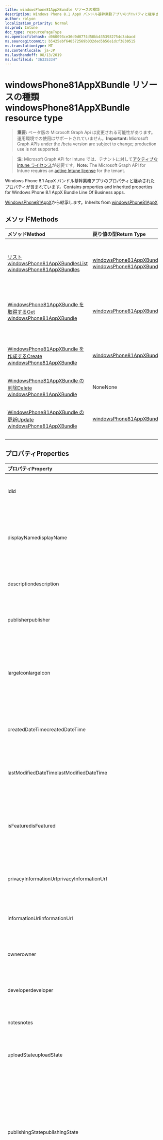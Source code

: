 ```yaml
---
title: windowsPhone81AppXBundle リソースの種類
description: Windows Phone 8.1 AppX バンドル基幹業務アプリのプロパティと継承されたプロパティが含まれています。
author: rolyon
localization_priority: Normal
ms.prod: Intune
doc_type: resourcePageType
ms.openlocfilehash: d060093ce36d0d0774d50bb4353982754c3abacd
ms.sourcegitcommit: b5425ebf648572569b032ded5b56e1dcf3830515
ms.translationtype: MT
ms.contentlocale: ja-JP
ms.lasthandoff: 08/13/2019
ms.locfileid: "36335334"
---
```

# <a name="windowsphone81appxbundle-resource-type"></a><span data-ttu-id="f3c92-103">windowsPhone81AppXBundle リソースの種類</span><span class="sxs-lookup"><span data-stu-id="f3c92-103">windowsPhone81AppXBundle resource type</span></span>

> <span data-ttu-id="f3c92-104">**重要:** ベータ版の Microsoft Graph Api は変更される可能性があります。運用環境での使用はサポートされていません。</span><span class="sxs-lookup"><span data-stu-id="f3c92-104">**Important:** Microsoft Graph APIs under the /beta version are subject to change; production use is not supported.</span></span>

> <span data-ttu-id="f3c92-105">**注:** Microsoft Graph API for Intune では、テナントに対して[アクティブな intune ライセンス](https://go.microsoft.com/fwlink/?linkid=839381)が必要です。</span><span class="sxs-lookup"><span data-stu-id="f3c92-105">**Note:** The Microsoft Graph API for Intune requires an [active Intune license](https://go.microsoft.com/fwlink/?linkid=839381) for the tenant.</span></span>

<span data-ttu-id="f3c92-106">Windows Phone 8.1 AppX バンドル基幹業務アプリのプロパティと継承されたプロパティが含まれています。</span><span class="sxs-lookup"><span data-stu-id="f3c92-106">Contains properties and inherited properties for Windows Phone 8.1 AppX Bundle Line Of Business apps.</span></span>


<span data-ttu-id="f3c92-107">[WindowsPhone81AppX](../resources/intune-apps-windowsphone81appx.md)から継承します。</span><span class="sxs-lookup"><span data-stu-id="f3c92-107">Inherits from [windowsPhone81AppX](../resources/intune-apps-windowsphone81appx.md)</span></span>

## <a name="methods"></a><span data-ttu-id="f3c92-108">メソッド</span><span class="sxs-lookup"><span data-stu-id="f3c92-108">Methods</span></span>
|<span data-ttu-id="f3c92-109">メソッド</span><span class="sxs-lookup"><span data-stu-id="f3c92-109">Method</span></span>|<span data-ttu-id="f3c92-110">戻り値の型</span><span class="sxs-lookup"><span data-stu-id="f3c92-110">Return Type</span></span>|<span data-ttu-id="f3c92-111">説明</span><span class="sxs-lookup"><span data-stu-id="f3c92-111">Description</span></span>|
|:---|:---|:---|
|[<span data-ttu-id="f3c92-112">リスト windowsPhone81AppXBundles</span><span class="sxs-lookup"><span data-stu-id="f3c92-112">List windowsPhone81AppXBundles</span></span>](../api/intune-apps-windowsphone81appxbundle-list.md)|<span data-ttu-id="f3c92-113">[windowsPhone81AppXBundle](../resources/intune-apps-windowsphone81appxbundle.md)コレクション</span><span class="sxs-lookup"><span data-stu-id="f3c92-113">[windowsPhone81AppXBundle](../resources/intune-apps-windowsphone81appxbundle.md) collection</span></span>|<span data-ttu-id="f3c92-114">[WindowsPhone81AppXBundle](../resources/intune-apps-windowsphone81appxbundle.md)オブジェクトのプロパティとリレーションシップをリストします。</span><span class="sxs-lookup"><span data-stu-id="f3c92-114">List properties and relationships of the [windowsPhone81AppXBundle](../resources/intune-apps-windowsphone81appxbundle.md) objects.</span></span>|
|[<span data-ttu-id="f3c92-115">WindowsPhone81AppXBundle を取得する</span><span class="sxs-lookup"><span data-stu-id="f3c92-115">Get windowsPhone81AppXBundle</span></span>](../api/intune-apps-windowsphone81appxbundle-get.md)|[<span data-ttu-id="f3c92-116">windowsPhone81AppXBundle</span><span class="sxs-lookup"><span data-stu-id="f3c92-116">windowsPhone81AppXBundle</span></span>](../resources/intune-apps-windowsphone81appxbundle.md)|<span data-ttu-id="f3c92-117">[WindowsPhone81AppXBundle](../resources/intune-apps-windowsphone81appxbundle.md)オブジェクトのプロパティとリレーションシップを読み取ります。</span><span class="sxs-lookup"><span data-stu-id="f3c92-117">Read properties and relationships of the [windowsPhone81AppXBundle](../resources/intune-apps-windowsphone81appxbundle.md) object.</span></span>|
|[<span data-ttu-id="f3c92-118">WindowsPhone81AppXBundle を作成する</span><span class="sxs-lookup"><span data-stu-id="f3c92-118">Create windowsPhone81AppXBundle</span></span>](../api/intune-apps-windowsphone81appxbundle-create.md)|[<span data-ttu-id="f3c92-119">windowsPhone81AppXBundle</span><span class="sxs-lookup"><span data-stu-id="f3c92-119">windowsPhone81AppXBundle</span></span>](../resources/intune-apps-windowsphone81appxbundle.md)|<span data-ttu-id="f3c92-120">新しい[windowsPhone81AppXBundle](../resources/intune-apps-windowsphone81appxbundle.md)オブジェクトを作成します。</span><span class="sxs-lookup"><span data-stu-id="f3c92-120">Create a new [windowsPhone81AppXBundle](../resources/intune-apps-windowsphone81appxbundle.md) object.</span></span>|
|[<span data-ttu-id="f3c92-121">WindowsPhone81AppXBundle の削除</span><span class="sxs-lookup"><span data-stu-id="f3c92-121">Delete windowsPhone81AppXBundle</span></span>](../api/intune-apps-windowsphone81appxbundle-delete.md)|<span data-ttu-id="f3c92-122">None</span><span class="sxs-lookup"><span data-stu-id="f3c92-122">None</span></span>|<span data-ttu-id="f3c92-123">[WindowsPhone81AppXBundle](../resources/intune-apps-windowsphone81appxbundle.md)を削除します。</span><span class="sxs-lookup"><span data-stu-id="f3c92-123">Deletes a [windowsPhone81AppXBundle](../resources/intune-apps-windowsphone81appxbundle.md).</span></span>|
|[<span data-ttu-id="f3c92-124">WindowsPhone81AppXBundle の更新</span><span class="sxs-lookup"><span data-stu-id="f3c92-124">Update windowsPhone81AppXBundle</span></span>](../api/intune-apps-windowsphone81appxbundle-update.md)|[<span data-ttu-id="f3c92-125">windowsPhone81AppXBundle</span><span class="sxs-lookup"><span data-stu-id="f3c92-125">windowsPhone81AppXBundle</span></span>](../resources/intune-apps-windowsphone81appxbundle.md)|<span data-ttu-id="f3c92-126">[WindowsPhone81AppXBundle](../resources/intune-apps-windowsphone81appxbundle.md)オブジェクトのプロパティを更新します。</span><span class="sxs-lookup"><span data-stu-id="f3c92-126">Update the properties of a [windowsPhone81AppXBundle](../resources/intune-apps-windowsphone81appxbundle.md) object.</span></span>|

## <a name="properties"></a><span data-ttu-id="f3c92-127">プロパティ</span><span class="sxs-lookup"><span data-stu-id="f3c92-127">Properties</span></span>
|<span data-ttu-id="f3c92-128">プロパティ</span><span class="sxs-lookup"><span data-stu-id="f3c92-128">Property</span></span>|<span data-ttu-id="f3c92-129">型</span><span class="sxs-lookup"><span data-stu-id="f3c92-129">Type</span></span>|<span data-ttu-id="f3c92-130">説明</span><span class="sxs-lookup"><span data-stu-id="f3c92-130">Description</span></span>|
|:---|:---|:---|
|<span data-ttu-id="f3c92-131">id</span><span class="sxs-lookup"><span data-stu-id="f3c92-131">id</span></span>|<span data-ttu-id="f3c92-132">文字列</span><span class="sxs-lookup"><span data-stu-id="f3c92-132">String</span></span>|<span data-ttu-id="f3c92-133">エンティティのキー。</span><span class="sxs-lookup"><span data-stu-id="f3c92-133">Key of the entity.</span></span> <span data-ttu-id="f3c92-134">[mobileApp](../resources/intune-apps-mobileapp.md) から継承します</span><span class="sxs-lookup"><span data-stu-id="f3c92-134">Inherited from [mobileApp](../resources/intune-apps-mobileapp.md)</span></span>|
|<span data-ttu-id="f3c92-135">displayName</span><span class="sxs-lookup"><span data-stu-id="f3c92-135">displayName</span></span>|<span data-ttu-id="f3c92-136">文字列</span><span class="sxs-lookup"><span data-stu-id="f3c92-136">String</span></span>|<span data-ttu-id="f3c92-137">管理者が提供またはインポートしたアプリのタイトル。</span><span class="sxs-lookup"><span data-stu-id="f3c92-137">The admin provided or imported title of the app.</span></span> <span data-ttu-id="f3c92-138">[mobileApp](../resources/intune-apps-mobileapp.md) から継承します</span><span class="sxs-lookup"><span data-stu-id="f3c92-138">Inherited from [mobileApp](../resources/intune-apps-mobileapp.md)</span></span>|
|<span data-ttu-id="f3c92-139">description</span><span class="sxs-lookup"><span data-stu-id="f3c92-139">description</span></span>|<span data-ttu-id="f3c92-140">String</span><span class="sxs-lookup"><span data-stu-id="f3c92-140">String</span></span>|<span data-ttu-id="f3c92-141">アプリの説明。</span><span class="sxs-lookup"><span data-stu-id="f3c92-141">The description of the app.</span></span> <span data-ttu-id="f3c92-142">[mobileApp](../resources/intune-apps-mobileapp.md) から継承します</span><span class="sxs-lookup"><span data-stu-id="f3c92-142">Inherited from [mobileApp](../resources/intune-apps-mobileapp.md)</span></span>|
|<span data-ttu-id="f3c92-143">publisher</span><span class="sxs-lookup"><span data-stu-id="f3c92-143">publisher</span></span>|<span data-ttu-id="f3c92-144">String</span><span class="sxs-lookup"><span data-stu-id="f3c92-144">String</span></span>|<span data-ttu-id="f3c92-145">アプリの発行元。</span><span class="sxs-lookup"><span data-stu-id="f3c92-145">The publisher of the app.</span></span> <span data-ttu-id="f3c92-146">[mobileApp](../resources/intune-apps-mobileapp.md) から継承します</span><span class="sxs-lookup"><span data-stu-id="f3c92-146">Inherited from [mobileApp](../resources/intune-apps-mobileapp.md)</span></span>|
|<span data-ttu-id="f3c92-147">largeIcon</span><span class="sxs-lookup"><span data-stu-id="f3c92-147">largeIcon</span></span>|[<span data-ttu-id="f3c92-148">mimeContent</span><span class="sxs-lookup"><span data-stu-id="f3c92-148">mimeContent</span></span>](../resources/intune-shared-mimecontent.md)|<span data-ttu-id="f3c92-149">アプリの詳細に表示され、アイコンのアップロードに使用される大きいアイコン。</span><span class="sxs-lookup"><span data-stu-id="f3c92-149">The large icon, to be displayed in the app details and used for upload of the icon.</span></span> <span data-ttu-id="f3c92-150">[mobileApp](../resources/intune-apps-mobileapp.md) から継承します</span><span class="sxs-lookup"><span data-stu-id="f3c92-150">Inherited from [mobileApp](../resources/intune-apps-mobileapp.md)</span></span>|
|<span data-ttu-id="f3c92-151">createdDateTime</span><span class="sxs-lookup"><span data-stu-id="f3c92-151">createdDateTime</span></span>|<span data-ttu-id="f3c92-152">DateTimeOffset</span><span class="sxs-lookup"><span data-stu-id="f3c92-152">DateTimeOffset</span></span>|<span data-ttu-id="f3c92-153">アプリが作成された日時。</span><span class="sxs-lookup"><span data-stu-id="f3c92-153">The date and time the app was created.</span></span> <span data-ttu-id="f3c92-154">[mobileApp](../resources/intune-apps-mobileapp.md) から継承します</span><span class="sxs-lookup"><span data-stu-id="f3c92-154">Inherited from [mobileApp](../resources/intune-apps-mobileapp.md)</span></span>|
|<span data-ttu-id="f3c92-155">lastModifiedDateTime</span><span class="sxs-lookup"><span data-stu-id="f3c92-155">lastModifiedDateTime</span></span>|<span data-ttu-id="f3c92-156">DateTimeOffset</span><span class="sxs-lookup"><span data-stu-id="f3c92-156">DateTimeOffset</span></span>|<span data-ttu-id="f3c92-157">アプリが最後に変更された日時。</span><span class="sxs-lookup"><span data-stu-id="f3c92-157">The date and time the app was last modified.</span></span> <span data-ttu-id="f3c92-158">[mobileApp](../resources/intune-apps-mobileapp.md) から継承します</span><span class="sxs-lookup"><span data-stu-id="f3c92-158">Inherited from [mobileApp](../resources/intune-apps-mobileapp.md)</span></span>|
|<span data-ttu-id="f3c92-159">isFeatured</span><span class="sxs-lookup"><span data-stu-id="f3c92-159">isFeatured</span></span>|<span data-ttu-id="f3c92-160">Boolean</span><span class="sxs-lookup"><span data-stu-id="f3c92-160">Boolean</span></span>|<span data-ttu-id="f3c92-161">アプリが管理者のおすすめとしてマークされたかどうかを示す値。[mobileApp](../resources/intune-apps-mobileapp.md) から継承します</span><span class="sxs-lookup"><span data-stu-id="f3c92-161">The value indicating whether the app is marked as featured by the admin. Inherited from [mobileApp](../resources/intune-apps-mobileapp.md)</span></span>|
|<span data-ttu-id="f3c92-162">privacyInformationUrl</span><span class="sxs-lookup"><span data-stu-id="f3c92-162">privacyInformationUrl</span></span>|<span data-ttu-id="f3c92-163">String</span><span class="sxs-lookup"><span data-stu-id="f3c92-163">String</span></span>|<span data-ttu-id="f3c92-164">プライバシーに関する声明の URL。</span><span class="sxs-lookup"><span data-stu-id="f3c92-164">The privacy statement Url.</span></span> <span data-ttu-id="f3c92-165">[mobileApp](../resources/intune-apps-mobileapp.md) から継承します</span><span class="sxs-lookup"><span data-stu-id="f3c92-165">Inherited from [mobileApp](../resources/intune-apps-mobileapp.md)</span></span>|
|<span data-ttu-id="f3c92-166">informationUrl</span><span class="sxs-lookup"><span data-stu-id="f3c92-166">informationUrl</span></span>|<span data-ttu-id="f3c92-167">String</span><span class="sxs-lookup"><span data-stu-id="f3c92-167">String</span></span>|<span data-ttu-id="f3c92-168">詳細情報の URL。</span><span class="sxs-lookup"><span data-stu-id="f3c92-168">The more information Url.</span></span> <span data-ttu-id="f3c92-169">[mobileApp](../resources/intune-apps-mobileapp.md) から継承します</span><span class="sxs-lookup"><span data-stu-id="f3c92-169">Inherited from [mobileApp](../resources/intune-apps-mobileapp.md)</span></span>|
|<span data-ttu-id="f3c92-170">owner</span><span class="sxs-lookup"><span data-stu-id="f3c92-170">owner</span></span>|<span data-ttu-id="f3c92-171">String</span><span class="sxs-lookup"><span data-stu-id="f3c92-171">String</span></span>|<span data-ttu-id="f3c92-172">アプリの所有者。</span><span class="sxs-lookup"><span data-stu-id="f3c92-172">The owner of the app.</span></span> <span data-ttu-id="f3c92-173">[mobileApp](../resources/intune-apps-mobileapp.md) から継承します</span><span class="sxs-lookup"><span data-stu-id="f3c92-173">Inherited from [mobileApp](../resources/intune-apps-mobileapp.md)</span></span>|
|<span data-ttu-id="f3c92-174">developer</span><span class="sxs-lookup"><span data-stu-id="f3c92-174">developer</span></span>|<span data-ttu-id="f3c92-175">String</span><span class="sxs-lookup"><span data-stu-id="f3c92-175">String</span></span>|<span data-ttu-id="f3c92-176">アプリの開発者。</span><span class="sxs-lookup"><span data-stu-id="f3c92-176">The developer of the app.</span></span> <span data-ttu-id="f3c92-177">[mobileApp](../resources/intune-apps-mobileapp.md) から継承します</span><span class="sxs-lookup"><span data-stu-id="f3c92-177">Inherited from [mobileApp](../resources/intune-apps-mobileapp.md)</span></span>|
|<span data-ttu-id="f3c92-178">notes</span><span class="sxs-lookup"><span data-stu-id="f3c92-178">notes</span></span>|<span data-ttu-id="f3c92-179">String</span><span class="sxs-lookup"><span data-stu-id="f3c92-179">String</span></span>|<span data-ttu-id="f3c92-180">アプリ用のメモ。</span><span class="sxs-lookup"><span data-stu-id="f3c92-180">Notes for the app.</span></span> <span data-ttu-id="f3c92-181">[mobileApp](../resources/intune-apps-mobileapp.md) から継承します</span><span class="sxs-lookup"><span data-stu-id="f3c92-181">Inherited from [mobileApp](../resources/intune-apps-mobileapp.md)</span></span>|
|<span data-ttu-id="f3c92-182">uploadState</span><span class="sxs-lookup"><span data-stu-id="f3c92-182">uploadState</span></span>|<span data-ttu-id="f3c92-183">Int32</span><span class="sxs-lookup"><span data-stu-id="f3c92-183">Int32</span></span>|<span data-ttu-id="f3c92-184">アップロード状態。</span><span class="sxs-lookup"><span data-stu-id="f3c92-184">The upload state.</span></span> <span data-ttu-id="f3c92-185">[mobileApp](../resources/intune-apps-mobileapp.md) から継承します</span><span class="sxs-lookup"><span data-stu-id="f3c92-185">Inherited from [mobileApp](../resources/intune-apps-mobileapp.md)</span></span>|
|<span data-ttu-id="f3c92-186">publishingState</span><span class="sxs-lookup"><span data-stu-id="f3c92-186">publishingState</span></span>|[<span data-ttu-id="f3c92-187">mobileAppPublishingState</span><span class="sxs-lookup"><span data-stu-id="f3c92-187">mobileAppPublishingState</span></span>](../resources/intune-apps-mobileapppublishingstate.md)|<span data-ttu-id="f3c92-188">アプリの発行の状態。</span><span class="sxs-lookup"><span data-stu-id="f3c92-188">The publishing state for the app.</span></span> <span data-ttu-id="f3c92-189">アプリが発行されていない限り、アプリを割り当てることができません。</span><span class="sxs-lookup"><span data-stu-id="f3c92-189">The app cannot be assigned unless the app is published.</span></span> <span data-ttu-id="f3c92-190">[MobileApp](../resources/intune-apps-mobileapp.md)から継承されます。</span><span class="sxs-lookup"><span data-stu-id="f3c92-190">Inherited from [mobileApp](../resources/intune-apps-mobileapp.md).</span></span> <span data-ttu-id="f3c92-191">可能な値は、`notPublished`、`processing`、`published` です。</span><span class="sxs-lookup"><span data-stu-id="f3c92-191">Possible values are: `notPublished`, `processing`, `published`.</span></span>|
|<span data-ttu-id="f3c92-192">isAssigned</span><span class="sxs-lookup"><span data-stu-id="f3c92-192">isAssigned</span></span>|<span data-ttu-id="f3c92-193">Boolean</span><span class="sxs-lookup"><span data-stu-id="f3c92-193">Boolean</span></span>|<span data-ttu-id="f3c92-194">アプリが少なくとも1つのグループに割り当てられているかどうかを示す値。</span><span class="sxs-lookup"><span data-stu-id="f3c92-194">The value indicating whether the app is assigned to at least one group.</span></span> <span data-ttu-id="f3c92-195">[mobileApp](../resources/intune-apps-mobileapp.md) から継承します</span><span class="sxs-lookup"><span data-stu-id="f3c92-195">Inherited from [mobileApp](../resources/intune-apps-mobileapp.md)</span></span>|
|<span data-ttu-id="f3c92-196">roleScopeTagIds</span><span class="sxs-lookup"><span data-stu-id="f3c92-196">roleScopeTagIds</span></span>|<span data-ttu-id="f3c92-197">文字列コレクション</span><span class="sxs-lookup"><span data-stu-id="f3c92-197">String collection</span></span>|<span data-ttu-id="f3c92-198">このモバイルアプリの範囲タグ id のリスト。</span><span class="sxs-lookup"><span data-stu-id="f3c92-198">List of scope tag ids for this mobile app.</span></span> <span data-ttu-id="f3c92-199">[mobileApp](../resources/intune-apps-mobileapp.md) から継承します</span><span class="sxs-lookup"><span data-stu-id="f3c92-199">Inherited from [mobileApp](../resources/intune-apps-mobileapp.md)</span></span>|
|<span data-ttu-id="f3c92-200">dependentAppCount</span><span class="sxs-lookup"><span data-stu-id="f3c92-200">dependentAppCount</span></span>|<span data-ttu-id="f3c92-201">Int32</span><span class="sxs-lookup"><span data-stu-id="f3c92-201">Int32</span></span>|<span data-ttu-id="f3c92-202">子アプリが持つ依存関係の合計数。</span><span class="sxs-lookup"><span data-stu-id="f3c92-202">The total number of dependencies the child app has.</span></span> <span data-ttu-id="f3c92-203">[mobileApp](../resources/intune-apps-mobileapp.md) から継承します</span><span class="sxs-lookup"><span data-stu-id="f3c92-203">Inherited from [mobileApp](../resources/intune-apps-mobileapp.md)</span></span>|
|<span data-ttu-id="f3c92-204">committedContentVersion</span><span class="sxs-lookup"><span data-stu-id="f3c92-204">committedContentVersion</span></span>|<span data-ttu-id="f3c92-205">String</span><span class="sxs-lookup"><span data-stu-id="f3c92-205">String</span></span>|<span data-ttu-id="f3c92-206">内部にコミットされたコンテンツのバージョン。</span><span class="sxs-lookup"><span data-stu-id="f3c92-206">The internal committed content version.</span></span> <span data-ttu-id="f3c92-207">[mobileLobApp](../resources/intune-apps-mobilelobapp.md) から継承します</span><span class="sxs-lookup"><span data-stu-id="f3c92-207">Inherited from [mobileLobApp](../resources/intune-apps-mobilelobapp.md)</span></span>|
|<span data-ttu-id="f3c92-208">fileName</span><span class="sxs-lookup"><span data-stu-id="f3c92-208">fileName</span></span>|<span data-ttu-id="f3c92-209">String</span><span class="sxs-lookup"><span data-stu-id="f3c92-209">String</span></span>|<span data-ttu-id="f3c92-210">メインの LOB アプリケーションのファイル名。</span><span class="sxs-lookup"><span data-stu-id="f3c92-210">The name of the main Lob application file.</span></span> <span data-ttu-id="f3c92-211">[mobileLobApp](../resources/intune-apps-mobilelobapp.md) から継承します</span><span class="sxs-lookup"><span data-stu-id="f3c92-211">Inherited from [mobileLobApp](../resources/intune-apps-mobilelobapp.md)</span></span>|
|<span data-ttu-id="f3c92-212">size</span><span class="sxs-lookup"><span data-stu-id="f3c92-212">size</span></span>|<span data-ttu-id="f3c92-213">Int64</span><span class="sxs-lookup"><span data-stu-id="f3c92-213">Int64</span></span>|<span data-ttu-id="f3c92-214">アップロードされたすべてのファイルを含む合計サイズ。</span><span class="sxs-lookup"><span data-stu-id="f3c92-214">The total size, including all uploaded files.</span></span> <span data-ttu-id="f3c92-215">[mobileLobApp](../resources/intune-apps-mobilelobapp.md) から継承します</span><span class="sxs-lookup"><span data-stu-id="f3c92-215">Inherited from [mobileLobApp](../resources/intune-apps-mobilelobapp.md)</span></span>|
|<span data-ttu-id="f3c92-216">applicableArchitectures</span><span class="sxs-lookup"><span data-stu-id="f3c92-216">applicableArchitectures</span></span>|[<span data-ttu-id="f3c92-217">windowsArchitecture</span><span class="sxs-lookup"><span data-stu-id="f3c92-217">windowsArchitecture</span></span>](../resources/intune-apps-windowsarchitecture.md)|<span data-ttu-id="f3c92-218">このアプリを実行できる Windows アーキテクチャ。</span><span class="sxs-lookup"><span data-stu-id="f3c92-218">The Windows architecture(s) for which this app can run on.</span></span> <span data-ttu-id="f3c92-219">[WindowsPhone81AppX](../resources/intune-apps-windowsphone81appx.md)から継承されます。</span><span class="sxs-lookup"><span data-stu-id="f3c92-219">Inherited from [windowsPhone81AppX](../resources/intune-apps-windowsphone81appx.md).</span></span> <span data-ttu-id="f3c92-220">使用可能な値: `none`、`x86`、`x64`、`arm`、`neutral`、`arm64`。</span><span class="sxs-lookup"><span data-stu-id="f3c92-220">Possible values are: `none`, `x86`, `x64`, `arm`, `neutral`, `arm64`.</span></span>|
|<span data-ttu-id="f3c92-221">identityName</span><span class="sxs-lookup"><span data-stu-id="f3c92-221">identityName</span></span>|<span data-ttu-id="f3c92-222">String</span><span class="sxs-lookup"><span data-stu-id="f3c92-222">String</span></span>|<span data-ttu-id="f3c92-223">ID 名。</span><span class="sxs-lookup"><span data-stu-id="f3c92-223">The Identity Name.</span></span> <span data-ttu-id="f3c92-224">[WindowsPhone81AppX](../resources/intune-apps-windowsphone81appx.md)から継承します。</span><span class="sxs-lookup"><span data-stu-id="f3c92-224">Inherited from [windowsPhone81AppX](../resources/intune-apps-windowsphone81appx.md)</span></span>|
|<span data-ttu-id="f3c92-225">identityPublisherHash</span><span class="sxs-lookup"><span data-stu-id="f3c92-225">identityPublisherHash</span></span>|<span data-ttu-id="f3c92-226">String</span><span class="sxs-lookup"><span data-stu-id="f3c92-226">String</span></span>|<span data-ttu-id="f3c92-227">ID の発行元のハッシュ。</span><span class="sxs-lookup"><span data-stu-id="f3c92-227">The Identity Publisher Hash.</span></span> <span data-ttu-id="f3c92-228">[WindowsPhone81AppX](../resources/intune-apps-windowsphone81appx.md)から継承します。</span><span class="sxs-lookup"><span data-stu-id="f3c92-228">Inherited from [windowsPhone81AppX](../resources/intune-apps-windowsphone81appx.md)</span></span>|
|<span data-ttu-id="f3c92-229">identityResourceIdentifier</span><span class="sxs-lookup"><span data-stu-id="f3c92-229">identityResourceIdentifier</span></span>|<span data-ttu-id="f3c92-230">String</span><span class="sxs-lookup"><span data-stu-id="f3c92-230">String</span></span>|<span data-ttu-id="f3c92-231">ID のリソースの識別子。</span><span class="sxs-lookup"><span data-stu-id="f3c92-231">The Identity Resource Identifier.</span></span> <span data-ttu-id="f3c92-232">[WindowsPhone81AppX](../resources/intune-apps-windowsphone81appx.md)から継承します。</span><span class="sxs-lookup"><span data-stu-id="f3c92-232">Inherited from [windowsPhone81AppX](../resources/intune-apps-windowsphone81appx.md)</span></span>|
|<span data-ttu-id="f3c92-233">minimumSupportedOperatingSystem</span><span class="sxs-lookup"><span data-stu-id="f3c92-233">minimumSupportedOperatingSystem</span></span>|[<span data-ttu-id="f3c92-234">windowsMinimumOperatingSystem</span><span class="sxs-lookup"><span data-stu-id="f3c92-234">windowsMinimumOperatingSystem</span></span>](../resources/intune-apps-windowsminimumoperatingsystem.md)|<span data-ttu-id="f3c92-235">該当するオペレーティング システムの最小の値。</span><span class="sxs-lookup"><span data-stu-id="f3c92-235">The value for the minimum applicable operating system.</span></span> <span data-ttu-id="f3c92-236">[WindowsPhone81AppX](../resources/intune-apps-windowsphone81appx.md)から継承します。</span><span class="sxs-lookup"><span data-stu-id="f3c92-236">Inherited from [windowsPhone81AppX](../resources/intune-apps-windowsphone81appx.md)</span></span>|
|<span data-ttu-id="f3c92-237">phoneProductIdentifier</span><span class="sxs-lookup"><span data-stu-id="f3c92-237">phoneProductIdentifier</span></span>|<span data-ttu-id="f3c92-238">String</span><span class="sxs-lookup"><span data-stu-id="f3c92-238">String</span></span>|<span data-ttu-id="f3c92-239">電話の製品識別子。</span><span class="sxs-lookup"><span data-stu-id="f3c92-239">The Phone Product Identifier.</span></span> <span data-ttu-id="f3c92-240">[WindowsPhone81AppX](../resources/intune-apps-windowsphone81appx.md)から継承します。</span><span class="sxs-lookup"><span data-stu-id="f3c92-240">Inherited from [windowsPhone81AppX](../resources/intune-apps-windowsphone81appx.md)</span></span>|
|<span data-ttu-id="f3c92-241">phonePublisherId</span><span class="sxs-lookup"><span data-stu-id="f3c92-241">phonePublisherId</span></span>|<span data-ttu-id="f3c92-242">String</span><span class="sxs-lookup"><span data-stu-id="f3c92-242">String</span></span>|<span data-ttu-id="f3c92-243">電話の発行元 Id。 [windowsPhone81AppX](../resources/intune-apps-windowsphone81appx.md)から継承されます。</span><span class="sxs-lookup"><span data-stu-id="f3c92-243">The Phone Publisher Id. Inherited from [windowsPhone81AppX](../resources/intune-apps-windowsphone81appx.md)</span></span>|
|<span data-ttu-id="f3c92-244">identityVersion</span><span class="sxs-lookup"><span data-stu-id="f3c92-244">identityVersion</span></span>|<span data-ttu-id="f3c92-245">String</span><span class="sxs-lookup"><span data-stu-id="f3c92-245">String</span></span>|<span data-ttu-id="f3c92-246">ID のバージョン。</span><span class="sxs-lookup"><span data-stu-id="f3c92-246">The identity version.</span></span> <span data-ttu-id="f3c92-247">[WindowsPhone81AppX](../resources/intune-apps-windowsphone81appx.md)から継承します。</span><span class="sxs-lookup"><span data-stu-id="f3c92-247">Inherited from [windowsPhone81AppX](../resources/intune-apps-windowsphone81appx.md)</span></span>|
|<span data-ttu-id="f3c92-248">appXPackageInformationList</span><span class="sxs-lookup"><span data-stu-id="f3c92-248">appXPackageInformationList</span></span>|<span data-ttu-id="f3c92-249">[Windowspackageinformation](../resources/intune-apps-windowspackageinformation.md)コレクション</span><span class="sxs-lookup"><span data-stu-id="f3c92-249">[windowsPackageInformation](../resources/intune-apps-windowspackageinformation.md) collection</span></span>|<span data-ttu-id="f3c92-250">AppX パッケージ情報のリスト。</span><span class="sxs-lookup"><span data-stu-id="f3c92-250">The list of AppX Package Information.</span></span>|

## <a name="relationships"></a><span data-ttu-id="f3c92-251">リレーションシップ</span><span class="sxs-lookup"><span data-stu-id="f3c92-251">Relationships</span></span>
|<span data-ttu-id="f3c92-252">リレーションシップ</span><span class="sxs-lookup"><span data-stu-id="f3c92-252">Relationship</span></span>|<span data-ttu-id="f3c92-253">型</span><span class="sxs-lookup"><span data-stu-id="f3c92-253">Type</span></span>|<span data-ttu-id="f3c92-254">説明</span><span class="sxs-lookup"><span data-stu-id="f3c92-254">Description</span></span>|
|:---|:---|:---|
|<span data-ttu-id="f3c92-255">categories</span><span class="sxs-lookup"><span data-stu-id="f3c92-255">categories</span></span>|<span data-ttu-id="f3c92-256">[mobileAppCategory](../resources/intune-apps-mobileappcategory.md) コレクション</span><span class="sxs-lookup"><span data-stu-id="f3c92-256">[mobileAppCategory](../resources/intune-apps-mobileappcategory.md) collection</span></span>|<span data-ttu-id="f3c92-257">このアプリのカテゴリのリスト。</span><span class="sxs-lookup"><span data-stu-id="f3c92-257">The list of categories for this app.</span></span> <span data-ttu-id="f3c92-258">[mobileApp](../resources/intune-apps-mobileapp.md) から継承します</span><span class="sxs-lookup"><span data-stu-id="f3c92-258">Inherited from [mobileApp](../resources/intune-apps-mobileapp.md)</span></span>|
|<span data-ttu-id="f3c92-259">assignments</span><span class="sxs-lookup"><span data-stu-id="f3c92-259">assignments</span></span>|<span data-ttu-id="f3c92-260">[mobileAppAssignment](../resources/intune-apps-mobileappassignment.md) コレクション</span><span class="sxs-lookup"><span data-stu-id="f3c92-260">[mobileAppAssignment](../resources/intune-apps-mobileappassignment.md) collection</span></span>|<span data-ttu-id="f3c92-261">このモバイル アプリのグループ割り当てのリスト。</span><span class="sxs-lookup"><span data-stu-id="f3c92-261">The list of group assignments for this mobile app.</span></span> <span data-ttu-id="f3c92-262">[mobileApp](../resources/intune-apps-mobileapp.md) から継承します</span><span class="sxs-lookup"><span data-stu-id="f3c92-262">Inherited from [mobileApp](../resources/intune-apps-mobileapp.md)</span></span>|
|<span data-ttu-id="f3c92-263">installSummary</span><span class="sxs-lookup"><span data-stu-id="f3c92-263">installSummary</span></span>|[<span data-ttu-id="f3c92-264">mobileAppInstallSummary</span><span class="sxs-lookup"><span data-stu-id="f3c92-264">mobileAppInstallSummary</span></span>](../resources/intune-apps-mobileappinstallsummary.md)|<span data-ttu-id="f3c92-265">モバイル アプリ インストール概要です。</span><span class="sxs-lookup"><span data-stu-id="f3c92-265">Mobile App Install Summary.</span></span> <span data-ttu-id="f3c92-266">[mobileApp](../resources/intune-apps-mobileapp.md) から継承します</span><span class="sxs-lookup"><span data-stu-id="f3c92-266">Inherited from [mobileApp](../resources/intune-apps-mobileapp.md)</span></span>|
|<span data-ttu-id="f3c92-267">deviceStatuses</span><span class="sxs-lookup"><span data-stu-id="f3c92-267">deviceStatuses</span></span>|<span data-ttu-id="f3c92-268">[mobileAppInstallStatus](../resources/intune-apps-mobileappinstallstatus.md)コレクション</span><span class="sxs-lookup"><span data-stu-id="f3c92-268">[mobileAppInstallStatus](../resources/intune-apps-mobileappinstallstatus.md) collection</span></span>|<span data-ttu-id="f3c92-269">このモバイルアプリのインストール状態のリスト。</span><span class="sxs-lookup"><span data-stu-id="f3c92-269">The list of installation states for this mobile app.</span></span> <span data-ttu-id="f3c92-270">[mobileApp](../resources/intune-apps-mobileapp.md) から継承します</span><span class="sxs-lookup"><span data-stu-id="f3c92-270">Inherited from [mobileApp](../resources/intune-apps-mobileapp.md)</span></span>|
|<span data-ttu-id="f3c92-271">userStatuses</span><span class="sxs-lookup"><span data-stu-id="f3c92-271">userStatuses</span></span>|<span data-ttu-id="f3c92-272">[Userappinstallstatus](../resources/intune-apps-userappinstallstatus.md)コレクション</span><span class="sxs-lookup"><span data-stu-id="f3c92-272">[userAppInstallStatus](../resources/intune-apps-userappinstallstatus.md) collection</span></span>|<span data-ttu-id="f3c92-273">このモバイルアプリのインストール状態のリスト。</span><span class="sxs-lookup"><span data-stu-id="f3c92-273">The list of installation states for this mobile app.</span></span> <span data-ttu-id="f3c92-274">[mobileApp](../resources/intune-apps-mobileapp.md) から継承します</span><span class="sxs-lookup"><span data-stu-id="f3c92-274">Inherited from [mobileApp](../resources/intune-apps-mobileapp.md)</span></span>|
|<span data-ttu-id="f3c92-275">関連性</span><span class="sxs-lookup"><span data-stu-id="f3c92-275">relationships</span></span>|<span data-ttu-id="f3c92-276">[mobileAppRelationship](../resources/intune-apps-mobileapprelationship.md)コレクション</span><span class="sxs-lookup"><span data-stu-id="f3c92-276">[mobileAppRelationship](../resources/intune-apps-mobileapprelationship.md) collection</span></span>|<span data-ttu-id="f3c92-277">このモバイルアプリのリレーションシップのリスト。</span><span class="sxs-lookup"><span data-stu-id="f3c92-277">List of relationships for this mobile app.</span></span> <span data-ttu-id="f3c92-278">[mobileApp](../resources/intune-apps-mobileapp.md) から継承します</span><span class="sxs-lookup"><span data-stu-id="f3c92-278">Inherited from [mobileApp](../resources/intune-apps-mobileapp.md)</span></span>|
|<span data-ttu-id="f3c92-279">contentVersions</span><span class="sxs-lookup"><span data-stu-id="f3c92-279">contentVersions</span></span>|<span data-ttu-id="f3c92-280">[mobileAppContent](../resources/intune-apps-mobileappcontent.md) コレクション</span><span class="sxs-lookup"><span data-stu-id="f3c92-280">[mobileAppContent](../resources/intune-apps-mobileappcontent.md) collection</span></span>|<span data-ttu-id="f3c92-281">このアプリのコンテンツのバージョンのリスト。</span><span class="sxs-lookup"><span data-stu-id="f3c92-281">The list of content versions for this app.</span></span> <span data-ttu-id="f3c92-282">[mobileLobApp](../resources/intune-apps-mobilelobapp.md) から継承します</span><span class="sxs-lookup"><span data-stu-id="f3c92-282">Inherited from [mobileLobApp](../resources/intune-apps-mobilelobapp.md)</span></span>|

## <a name="json-representation"></a><span data-ttu-id="f3c92-283">JSON 表記</span><span class="sxs-lookup"><span data-stu-id="f3c92-283">JSON Representation</span></span>
<span data-ttu-id="f3c92-284">以下は、リソースの JSON 表記です。</span><span class="sxs-lookup"><span data-stu-id="f3c92-284">Here is a JSON representation of the resource.</span></span>
<!-- {
  "blockType": "resource",
  "keyProperty": "id",
  "@odata.type": "microsoft.graph.windowsPhone81AppXBundle"
}
-->
``` json
{
  "@odata.type": "#microsoft.graph.windowsPhone81AppXBundle",
  "id": "String (identifier)",
  "displayName": "String",
  "description": "String",
  "publisher": "String",
  "largeIcon": {
    "@odata.type": "microsoft.graph.mimeContent",
    "type": "String",
    "value": "binary"
  },
  "createdDateTime": "String (timestamp)",
  "lastModifiedDateTime": "String (timestamp)",
  "isFeatured": true,
  "privacyInformationUrl": "String",
  "informationUrl": "String",
  "owner": "String",
  "developer": "String",
  "notes": "String",
  "uploadState": 1024,
  "publishingState": "String",
  "isAssigned": true,
  "roleScopeTagIds": [
    "String"
  ],
  "dependentAppCount": 1024,
  "committedContentVersion": "String",
  "fileName": "String",
  "size": 1024,
  "applicableArchitectures": "String",
  "identityName": "String",
  "identityPublisherHash": "String",
  "identityResourceIdentifier": "String",
  "minimumSupportedOperatingSystem": {
    "@odata.type": "microsoft.graph.windowsMinimumOperatingSystem",
    "v8_0": true,
    "v8_1": true,
    "v10_0": true,
    "v10_1607": true,
    "v10_1703": true,
    "v10_1709": true,
    "v10_1803": true,
    "v10_1809": true,
    "v10_1903": true
  },
  "phoneProductIdentifier": "String",
  "phonePublisherId": "String",
  "identityVersion": "String",
  "appXPackageInformationList": [
    {
      "@odata.type": "microsoft.graph.windowsPackageInformation",
      "applicableArchitecture": "String",
      "displayName": "String",
      "identityName": "String",
      "identityPublisher": "String",
      "identityResourceIdentifier": "String",
      "identityVersion": "String",
      "minimumSupportedOperatingSystem": {
        "@odata.type": "microsoft.graph.windowsMinimumOperatingSystem",
        "v8_0": true,
        "v8_1": true,
        "v10_0": true,
        "v10_1607": true,
        "v10_1703": true,
        "v10_1709": true,
        "v10_1803": true,
        "v10_1809": true,
        "v10_1903": true
      }
    }
  ]
}
```



